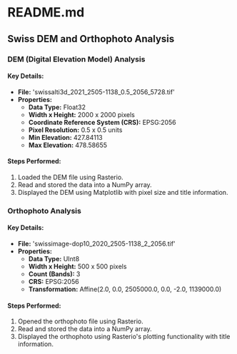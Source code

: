 # README.md

## Swiss DEM and Orthophoto Analysis

### DEM (Digital Elevation Model) Analysis

#### Key Details:
- **File:** 'swissalti3d_2021_2505-1138_0.5_2056_5728.tif'
- **Properties:**
  - **Data Type:** Float32
  - **Width x Height:** 2000 x 2000 pixels
  - **Coordinate Reference System (CRS):** EPSG:2056
  - **Pixel Resolution:** 0.5 x 0.5 units
  - **Min Elevation:** 427.84113
  - **Max Elevation:** 478.58655

#### Steps Performed:
1. Loaded the DEM file using Rasterio.
2. Read and stored the data into a NumPy array.
3. Displayed the DEM using Matplotlib with pixel size and title information.

### Orthophoto Analysis

#### Key Details:
- **File:** 'swissimage-dop10_2020_2505-1138_2_2056.tif'
- **Properties:**
  - **Data Type:** UInt8
  - **Width x Height:** 500 x 500 pixels
  - **Count (Bands):** 3
  - **CRS:** EPSG:2056
  - **Transformation:** Affine(2.0, 0.0, 2505000.0, 0.0, -2.0, 1139000.0)

#### Steps Performed:
1. Opened the orthophoto file using Rasterio.
2. Read and stored the data into a NumPy array.
3. Displayed the orthophoto using Rasterio's plotting functionality with title information.
